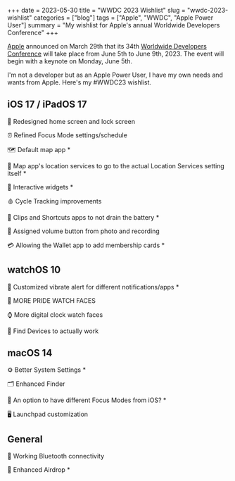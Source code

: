 +++
date = 2023-05-30
title = "WWDC 2023 Wishlist"
slug = "wwdc-2023-wishlist"
categories = ["blog"]
tags = ["Apple", "WWDC", "Apple Power User"]
summary = "My wishlist for Apple's annual Worldwide Developers Conference"
+++

[Apple](https://developer.apple.com/wwdc23/special-event/) announced on March 29th that its 34th [Worldwide Developers Conference](https://developer.apple.com/wwdc23/) will take place from June 5th to June 9th, 2023. The event will begin with a keynote on Monday, June 5th.

I'm not a developer but as an Apple Power User, I have my own needs and wants from Apple. Here's my #WWDC23 wishlist.


## iOS 17 / iPadOS 17
📱 Redesigned home screen and lock screen

⏰ Refined Focus Mode settings/schedule

🗺️ Default map app *

📍 Map app's location services to go to the actual Location Services setting itself *

🧩 Interactive widgets *

🩸 Cycle Tracking improvements 

🪫 Clips and Shortcuts apps to not drain the battery *

📸 Assigned volume button from photo and recording

💳 Allowing the Wallet app to add membership cards *


## watchOS 10
📳 Customized vibrate alert for different notifications/apps *

🌈 MORE PRIDE WATCH FACES

⌚ More digital clock watch faces

🔎 Find Devices to actually work


## macOS 14
⚙️ Better System Settings *

🗂️ Enhanced Finder

🎯 An option to have different Focus Modes from iOS? *

🖥️ Launchpad customization


## General
📶  Working Bluetooth connectivity

📲 Enhanced Airdrop *